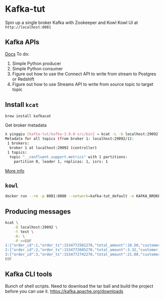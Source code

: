 # Kafka-tut 
Spin up a single broker Kafka with Zookeeper and Kowl 
Kowl UI at `http://localhost:8081` 

## Kafka APIs
[Docs](https://kafka.apache.org/documentation/#api)
To do:
1. Simple Python producer
1. Simple Python consumer
1. Figure out how to use the Connect API to write from stream to Postgres or Redshift 
1. Figure out how to use Streams API to write from source topic to target topic 


## Install `kcat` 
```sh
brew install kafkacat
```

Get broker metadata 
```sh
λ yingqiu [kafka-tut/kafka-3.0.0-src/bin] → kcat -L -b localhost:29092
Metadata for all topics (from broker 1: localhost:29092/1):
 1 brokers:
  broker 1 at localhost:29092 (controller)
 1 topics:
  topic "__confluent.support.metrics" with 1 partitions:
    partition 0, leader 1, replicas: 1, isrs: 1
```
[More info](https://github.com/edenhill/kcat)


## `kowl` 
```sh
docker run --rm -p 8081:8080 --network=kafka-tut_default -e KAFKA_BROKERS=kafka:9092 quay.io/cloudhut/kowl:master
```


## Producing messages
```sh
kcat \
    -b localhost:29092 \
    -t test \
    -K: \
    -P <<EOF
1:{"order_id":1,"order_ts":1534772501276,"total_amount":10.50,"customer_name":"Bob Smith"}
2:{"order_id":2,"order_ts":1534772605276,"total_amount":3.32,"customer_name":"Sarah Black"}
3:{"order_id":3,"order_ts":1534772742276,"total_amount":21.00,"customer_name":"Emma Turner"}
EOF
```

## Kafka CLI tools 
Bunch of shell scripts. Need to download the tar ball and build the project before you can use it. 
https://kafka.apache.org/downloads

